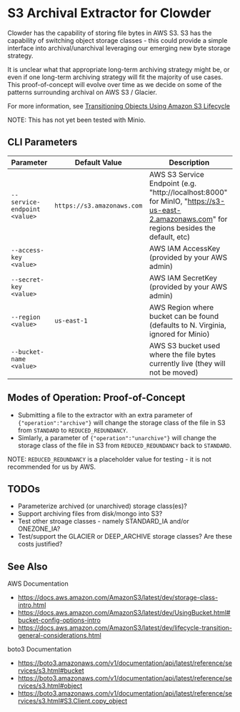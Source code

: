 # S3 Archival Extractor for Clowder

Clowder has the capability of storing file bytes in AWS S3. S3 has the capability of 
switching object storage classes - this could provide a simple interface into archival/unarchival
leveraging our emerging new byte storage strategy.

It is unclear what that appropriate long-term archiving strategy might be, 
or even if one long-term archiving strategy will fit the majority of use cases.
This proof-of-concept will evolve over time as we decide on some of the patterns 
surrounding archival on AWS S3 / Glacier.

For more information, see [Transitioning Objects Using Amazon S3 Lifecycle](https://docs.aws.amazon.com/AmazonS3/latest/dev/lifecycle-transition-general-considerations.html)

NOTE: This has not yet been tested with Minio.

## CLI Parameters
| Parameter                     | Default Value | Description                                                                        |
| ----------------------------- | ------------- | ---------------------------------------------------------------------------------- |
| `--service-endpoint <value>`  |       `https://s3.amazonaws.com`      |  AWS S3 Service Endpoint (e.g. "http://localhost:8000" for MinIO, "https://s3-us-east-2.amazonaws.com" for regions besides the default, etc)                  |
| `--access-key <value>`        |             |  AWS IAM AccessKey (provided by your AWS admin)                                    |
| `--secret-key <value>`        |             |  AWS IAM SecretKey (provided by your AWS admin)                                    |
| `--region <value>`            |  `us-east-1`  |  AWS Region where bucket can be found (defaults to N. Virginia, ignored for Minio) |
| `--bucket-name <value>`       |             |  AWS S3 bucket used where the file bytes currently live (they will not be moved)   |


## Modes of Operation: Proof-of-Concept

* Submitting a file to the extractor with an extra parameter of `{"operation":"archive"}` will change the storage class of the file in S3 from `STANDARD` to `REDUCED_REDUNDANCY`.
* Simlarly, a parameter of `{"operation":"unarchive"}` will change the storage class of the file in S3 from `REDUCED_REDUNDANCY` back to `STANDARD`.

NOTE: `REDUCED_REDUNDANCY` is a placeholder value for testing - it is not recommended for us by AWS.


## TODOs

* Parameterize archived (or unarchived) storage class(es)?
* Support archiving files from disk/mongo into S3?
* Test other stroage classes - namely STANDARD_IA and/or ONEZONE_IA?
* Test/support the GLACIER or DEEP_ARCHIVE storage classes? Are these costs justified?


## See Also

AWS Documentation
* https://docs.aws.amazon.com/AmazonS3/latest/dev/storage-class-intro.html
* https://docs.aws.amazon.com/AmazonS3/latest/dev/UsingBucket.html#bucket-config-options-intro
* https://docs.aws.amazon.com/AmazonS3/latest/dev/lifecycle-transition-general-considerations.html

boto3 Documentation
* https://boto3.amazonaws.com/v1/documentation/api/latest/reference/services/s3.html#bucket
* https://boto3.amazonaws.com/v1/documentation/api/latest/reference/services/s3.html#object
* https://boto3.amazonaws.com/v1/documentation/api/latest/reference/services/s3.html#S3.Client.copy_object

